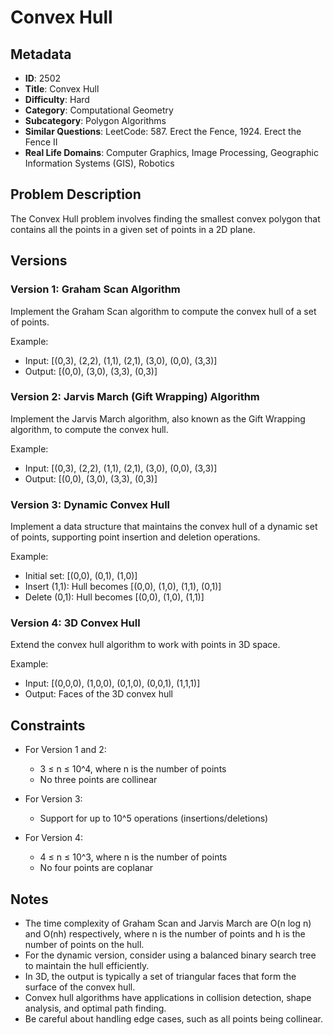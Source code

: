 # Convex Hull

## Metadata

- **ID**: 2502
- **Title**: Convex Hull
- **Difficulty**: Hard
- **Category**: Computational Geometry
- **Subcategory**: Polygon Algorithms
- **Similar Questions**: LeetCode: 587. Erect the Fence, 1924. Erect the Fence II
- **Real Life Domains**: Computer Graphics, Image Processing, Geographic Information Systems (GIS), Robotics

## Problem Description

The Convex Hull problem involves finding the smallest convex polygon that contains all the points in a given set of points in a 2D plane.

## Versions

### Version 1: Graham Scan Algorithm

Implement the Graham Scan algorithm to compute the convex hull of a set of points.

Example:
- Input: [(0,3), (2,2), (1,1), (2,1), (3,0), (0,0), (3,3)]
- Output: [(0,0), (3,0), (3,3), (0,3)]

### Version 2: Jarvis March (Gift Wrapping) Algorithm

Implement the Jarvis March algorithm, also known as the Gift Wrapping algorithm, to compute the convex hull.

Example:
- Input: [(0,3), (2,2), (1,1), (2,1), (3,0), (0,0), (3,3)]
- Output: [(0,0), (3,0), (3,3), (0,3)]

### Version 3: Dynamic Convex Hull

Implement a data structure that maintains the convex hull of a dynamic set of points, supporting point insertion and deletion operations.

Example:
- Initial set: [(0,0), (0,1), (1,0)]
- Insert (1,1): Hull becomes [(0,0), (1,0), (1,1), (0,1)]
- Delete (0,1): Hull becomes [(0,0), (1,0), (1,1)]

### Version 4: 3D Convex Hull

Extend the convex hull algorithm to work with points in 3D space.

Example:
- Input: [(0,0,0), (1,0,0), (0,1,0), (0,0,1), (1,1,1)]
- Output: Faces of the 3D convex hull

## Constraints

- For Version 1 and 2:
  - 3 ≤ n ≤ 10^4, where n is the number of points
  - No three points are collinear

- For Version 3:
  - Support for up to 10^5 operations (insertions/deletions)

- For Version 4:
  - 4 ≤ n ≤ 10^3, where n is the number of points
  - No four points are coplanar

## Notes

- The time complexity of Graham Scan and Jarvis March are O(n log n) and O(nh) respectively, where n is the number of points and h is the number of points on the hull.
- For the dynamic version, consider using a balanced binary search tree to maintain the hull efficiently.
- In 3D, the output is typically a set of triangular faces that form the surface of the convex hull.
- Convex hull algorithms have applications in collision detection, shape analysis, and optimal path finding.
- Be careful about handling edge cases, such as all points being collinear.